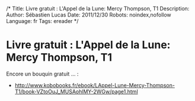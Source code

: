 /*
Title: Livre gratuit : L'Appel de la Lune: Mercy Thompson, T1
Description: 
Author: Sébastien Lucas
Date: 2011/12/30
Robots: noindex,nofollow
Language: fr
Tags: ereader
*/
# Livre gratuit : L'Appel de la Lune: Mercy Thompson, T1

Encore un bouquin gratuit ... : 
* http://www.kobobooks.fr/ebook/LAppel-Lune-Mercy-Thompson-T1/book-VZtoOuJ_MUSAohlMY-2WGw/page1.html

